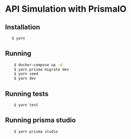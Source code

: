 # API Simulation with PrismaIO

## Installation

```bash
   $ yarn
```

## Running

```bash
    $ docker-compose up -d
    $ yarn prisma migrate dev
    $ yarn seed
    $ yarn dev
```

## Running tests

```bash
    $ yarn test
```

## Running prisma studio

```bash
    $ yarn prisma studio
```